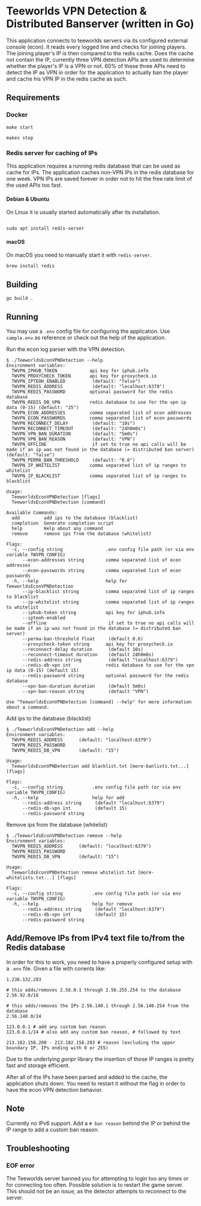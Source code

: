 
# Teeworlds VPN Detection & Distributed Banserver (written in Go)

This application connects to teeworlds servers via its configured external console (econ).
It reads every logged line and checks for joining players.
The joining player's IP is then compared to the redis cache.
Does the cache not contain the IP, currently three VPN detection APIs are used to determine whether the player's IP is a VPN or not.
60% of these three APIs need to detect the IP as VPN in order for the application to actually ban the player and cache his VPN IP in the redis cache as such.

## Requirements

### Docker

```
make start

makes stop
```

### Redis server for caching of IPs

This application requires a running redis database that can be used as cache for IPs.
The application caches non-VPN IPs in the redis database for one week.
VPN IPs are saved forever in order not to hit the free rate limit of the used APIs too fast.

#### Debian & Ubuntu

On Linux it is usually started automatically after its installation.

```shell

sudo apt install redis-server
```

#### macOS

On macOS you need to manually start it with `redis-server`.

```shell
brew install redis
```

## Building

```shell
go build .
```

## Running

You may use a `.env` config file for configuring the application.
Use `sample.env` as reference or check out the help of the application.


Run the econ log parser with the VPN detection.
```shell
$ ./TeeworldsEconVPNDetection --help
Environment variables:
  TWVPN_IPHUB_TOKEN            api key for iphub.info
  TWVPN_PROXYCHECK_TOKEN       api key for proxycheck.io
  TWVPN_IPTEOH_ENABLED          (default: "false")
  TWVPN_REDIS_ADDRESS           (default: "localhost:6379")
  TWVPN_REDIS_PASSWORD         optional password for the redis database
  TWVPN_REDIS_DB_VPN           redis database to use for the vpn ip data (0-15) (default: "15")
  TWVPN_ECON_ADDRESSES         comma separated list of econ addresses
  TWVPN_ECON_PASSWORDS         comma separated list of econ passwords
  TWVPN_RECONNECT_DELAY         (default: "10s")
  TWVPN_RECONNECT_TIMEOUT       (default: "24h0m0s")
  TWVPN_VPN_BAN_DURATION        (default: "5m0s")
  TWVPN_VPN_BAN_REASON          (default: "VPN")
  TWVPN_OFFLINE                 if set to true no api calls will be made if an ip was not found in the database (= distributed ban server) (default: "false")
  TWVPN_PERMA_BAN_THRESHOLD     (default: "0.6")
  TWVPN_IP_WHITELIST           comma separated list of ip ranges to whitelist
  TWVPN_IP_BLACKLIST           comma separated list of ip ranges to blacklist

Usage:
  TeeworldsEconVPNDetection [flags]
  TeeworldsEconVPNDetection [command]

Available Commands:
  add         add ips to the database (blacklist)
  completion  Generate completion script
  help        Help about any command
  remove      remove ips from the database (whitelist)

Flags:
  -c, --config string                .env config file path (or via env variable TWVPN_CONFIG)
      --econ-addresses string        comma separated list of econ addresses
      --econ-passwords string        comma separated list of econ passwords
  -h, --help                         help for TeeworldsEconVPNDetection
      --ip-blacklist string          comma separated list of ip ranges to blacklist
      --ip-whitelist string          comma separated list of ip ranges to whitelist
      --iphub-token string           api key for iphub.info
      --ipteoh-enabled
      --offline                       if set to true no api calls will be made if an ip was not found in the database (= distributed ban server)
      --perma-ban-threshold float     (default 0.6)
      --proxycheck-token string      api key for proxycheck.io
      --reconnect-delay duration      (default 10s)
      --reconnect-timeout duration    (default 24h0m0s)
      --redis-address string          (default "localhost:6379")
      --redis-db-vpn int             redis database to use for the vpn ip data (0-15) (default 15)
      --redis-password string        optional password for the redis database
      --vpn-ban-duration duration     (default 5m0s)
      --vpn-ban-reason string         (default "VPN")

Use "TeeworldsEconVPNDetection [command] --help" for more information about a command.
```

Add ips to the database (blacklist)
```shell
$ ./TeeworldsEconVPNDetection add --help
Environment variables:
  TWVPN_REDIS_ADDRESS      (default: "localhost:6379")
  TWVPN_REDIS_PASSWORD
  TWVPN_REDIS_DB_VPN       (default: "15")

Usage:
  TeeworldsEconVPNDetection add blacklist.txt [more-banlists.txt...] [flags]

Flags:
  -c, --config string           .env config file path (or via env variable TWVPN_CONFIG)
  -h, --help                    help for add
      --redis-address string     (default "localhost:6379")
      --redis-db-vpn int         (default 15)
      --redis-password string
```

Remove ips from the database (whitelist)
```shell
$ ./TeeworldsEconVPNDetection remove --help
Environment variables:
  TWVPN_REDIS_ADDRESS      (default: "localhost:6379")
  TWVPN_REDIS_PASSWORD
  TWVPN_REDIS_DB_VPN       (default: "15")

Usage:
  TeeworldsEconVPNDetection remove whitelist.txt [more-whitelists.txt...] [flags]

Flags:
  -c, --config string           .env config file path (or via env variable TWVPN_CONFIG)
  -h, --help                    help for remove
      --redis-address string     (default "localhost:6379")
      --redis-db-vpn int         (default 15)
      --redis-password string
```


## Add/Remove IPs from IPv4 text file to/from the Redis database

In order for this to work, you need to have a properly configured setup with a `.env` file.
Given a file with conents like:

```text
1.236.132.203

# this adds/removes 2.56.0.1 through 2.56.255.254 to the database
2.56.92.0/16

# this adds/removes the IPs 2.56.140.1 through 2.56.140.254 from the database
2.56.140.0/24

123.0.0.1 # add any custom ban reason
123.0.0.1/24 # also add any custom ban reason, # followed by text

213.182.158.200 - 213.182.158.203 # reason (excluding the upper boundary IP, IPs ending with 0 or 255)

```

Due to the underlying *goripr* library the insertion of those IP ranges is pretty fast and storage efficient.

After all of the IPs have been parsed and added to the cache, the application shuts down.
You need to restart it without the flag in order to have the econ VPN detection behavior.

## Note

Currently no IPv6 support.
Add a `# ban reason` behind the IP or behind the IP range to add a custom ban reason.

## Troubleshooting

### EOF error

The Teeworlds server banned you for attempting to login too any times or for connecting too often.
Possible solution is to restart the game server.
This should not be an issue, as the detector attempts to reconnect to the server.
